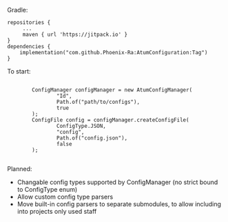 
Gradle:
```
repositories {
     ...
     maven { url 'https://jitpack.io' }
}
dependencies { 
    implementation("com.github.Phoenix-Ra:AtumConfiguration:Tag")
}
```


To start:


```

        ConfigManager configManager = new AtumConfigManager(
                "Id",
                Path.of("path/to/configs"),
                true
        );
        ConfigFile config = configManager.createConfigFile(
                ConfigType.JSON,
                "config",
                Path.of("config.json"),
                false
        );


```

Planned:
- Changable config types supported by ConfigManager (no strict bound to ConfigType enum)
- Allow custom config type parsers
- Move built-in config parsers to separate submodules, to allow including into projects only used staff
